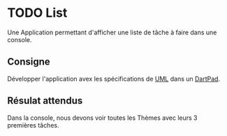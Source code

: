 # TODO List

Une Application permettant d'afficher une liste de tâche à faire dans une console.

## Consigne
Développer l'application avex les spécifications de [UML](./docs/UML.png) dans un [DartPad](https://dartpad.dev).

## Résulat attendus
Dans la console, nous devons voir toutes les Thèmes avec leurs 3 premières tâches.